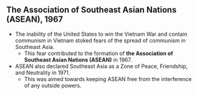 ## The Association of Southeast Asian Nations (ASEAN), 1967

- The inability of the United States to win the Vietnam War and contain communism in Vietnam stoked fears of the spread of communism in Southeast Asia.
    * This fear contributed to the formation of __the Association of Southeast Asian Nations (ASEAN)__ in 1967.
- ASEAN also declared Southeast Asia as a Zone of Peace, Friendship, and Neutrality in 1971.
    * This was aimed towards keeping ASEAN free from the interference of any outside powers.

